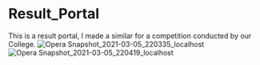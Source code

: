 # Result_Portal
This is a result portal, I made a similar for a competition conducted by our College. 
![Opera Snapshot_2021-03-05_220335_localhost](https://user-images.githubusercontent.com/52757132/110145025-fd505e80-7dfe-11eb-9998-882c8e52318a.png)
![Opera Snapshot_2021-03-05_220419_localhost](https://user-images.githubusercontent.com/52757132/110145017-fb869b00-7dfe-11eb-826e-43f5318f8003.png)


